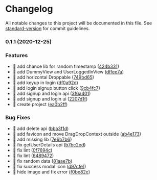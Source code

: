 # Changelog

All notable changes to this project will be documented in this file. See [standard-version](https://github.com/conventional-changelog/standard-version) for commit guidelines.

### 0.1.1 (2020-12-25)


### Features

* 🎸 add chance lib for random timestamp ([424b331](https://github.com/yeukfei02/trello-clone/commit/424b33187dbdcfda5bcb55b4a722c70636c88b44))
* 🎸 add DummyView and UserLoggedInView ([dffee7a](https://github.com/yeukfei02/trello-clone/commit/dffee7a7050db788fc7c4ceb13b28309533079c7))
* 🎸 add horizontal Droppable ([749bd65](https://github.com/yeukfei02/trello-clone/commit/749bd65e88a13c5e90bfd48dd1c24ad96a0cfc1e))
* 🎸 add keyup in login ([df0a92d](https://github.com/yeukfei02/trello-clone/commit/df0a92da758673e600359b68997dfd6b3d71bea3))
* 🎸 add login signup button click ([9cb4fc7](https://github.com/yeukfei02/trello-clone/commit/9cb4fc737322a73278371b2451470013dacbcd09))
* 🎸 add signup and login api ([3f6a401](https://github.com/yeukfei02/trello-clone/commit/3f6a401bd8780f8a72d9cbe4bd88f606e55624cb))
* 🎸 add signup and login ui ([2207d1f](https://github.com/yeukfei02/trello-clone/commit/2207d1f25fc6d9f1b5e1ceee96885e025250819c))
* 🎸 create project ([ea0b2ff](https://github.com/yeukfei02/trello-clone/commit/ea0b2ffa80be99fa4fe28198869e51d2faace3b6))


### Bug Fixes

* 🐛 add delete api ([bba3f1d](https://github.com/yeukfei02/trello-clone/commit/bba3f1d712c6a3fda8c737969ec562d9845447c7))
* 🐛 add favicon and move DragDropContext outside ([ab4e173](https://github.com/yeukfei02/trello-clone/commit/ab4e1732607d09e4c73f3cf970ae008c7d799856))
* 🐛 add missing lib ([7e6b7b6](https://github.com/yeukfei02/trello-clone/commit/7e6b7b623227333145e5dc776cde5550008717ba))
* 🐛 fix getUserDetails api ([b7bc2ed](https://github.com/yeukfei02/trello-clone/commit/b7bc2eda596c403c20e141089478b4e447b9630d))
* 🐛 fix lint ([0f7694c](https://github.com/yeukfei02/trello-clone/commit/0f7694c92cef1bc213a9fcf4e5167c3f5ec4095e))
* 🐛 fix lint ([6489472](https://github.com/yeukfei02/trello-clone/commit/6489472568e9f985c0d6fc47a937df858d82f36b))
* 🐛 fix random data ([81aae7b](https://github.com/yeukfei02/trello-clone/commit/81aae7bcebb6524ee0bb3ea685d202334d8ed730))
* 🐛 fix success modal icon ([d97cfe1](https://github.com/yeukfei02/trello-clone/commit/d97cfe13a801ca24eb210f96c25f42b471a1ec01))
* 🐛 hide image and fix error ([f0be82e](https://github.com/yeukfei02/trello-clone/commit/f0be82ebe13bbb1da7e11375116fd1510f3ae5f4))
